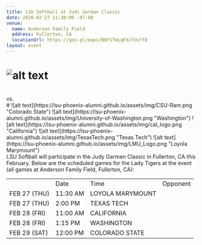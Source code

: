 ```yaml
---
title: LSU Softball at Judi Garman Classic
date: 2020-02-27 11:30:00 -07:00
venue:
  name: Anderson Family Field
  address: Fullerton, CA
  locationUrl: https://goo.gl/maps/B8F1TmLqFXxTdxYf8
layout: event
---
```


# ![alt text](https://lsu-phoenix-alumni.github.io/assets/img/Softball.png "LSU") 
<br>
vs.
<br>
# ![alt text](https://lsu-phoenix-alumni.github.io/assets/img/CSU-Ram.png "Colorado State") ![alt text](https://lsu-phoenix-alumni.github.io/assets/img/University-of-Washington.png "Washington") ![alt text](https://lsu-phoenix-alumni.github.io/assets/img/cal_logo.png "California") ![alt text](https://lsu-phoenix-alumni.github.io/assets/img/TexasTech.png "Texas Tech") ![alt text](https://lsu-phoenix-alumni.github.io/assets/img/LMU_Logo.png "Loyola Marymount")
<br>
LSU Softball will participate in the Judy Garmen Classic in Fullerton, CA this February. Below are the scheduled games for the Lady Tigers at the event (all games at Anderson Family Field, Fullerton, CA):

<table>
  <th>
    <td>Date</td>
    <td>Time</td>
    <td>Opponent</td>
  </th>
  <tr>
    <td>FEB 27 (THU)</td>
    <td>11:30 AM</td>
    <td>LOYOLA MARYMOUNT</td>
  </tr>
  <tr>
    <td>FEB 27 (THU)</td>
    <td>2:00 PM</td>
    <td>TEXAS TECH</td>
  </tr>
  <tr>
    <td>FEB 28 (FRI)</td>
    <td>11:00 AM</td>
    <td>CALIFORNIA</td>
  </tr>
  <tr>
    <td>FEB 28 (FRI)</td>
    <td>1:15 PM</td>
    <td>WASHINGTON</td>
  </tr>
  <tr>
    <td>FEB 29 (SAT)</td>
    <td>12:00 PM</td>
    <td>COLORADO STATE</td>
  </tr>
</table>
